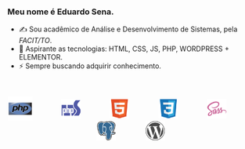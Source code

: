 ### Meu nome é Eduardo Sena.

- ✍️ Sou acadêmico de Análise e Desenvolvimento de Sistemas, pela *FACIT/TO*.
- 🌱 Aspirante as tecnologias: HTML, CSS, JS, PHP, WORDPRESS + ELEMENTOR.  
- ⚡ Sempre buscando adquirir conhecimento.

</br>
<div align="center" style="display: inline_block"><br>
  <img align="center" alt="PHP" height="50" width="50" src="https://raw.githubusercontent.com/devicons/devicon/master/icons/php/php-original.svg">
    &nbsp;&nbsp;&nbsp;&nbsp;&nbsp;&nbsp;&nbsp;&nbsp;&nbsp;&nbsp;&nbsp;&nbsp;&nbsp;
    <img align="center" alt="PHPStorm" height="40" width="40" src="https://raw.githubusercontent.com/devicons/devicon/master/icons/phpstorm/phpstorm-plain.svg">
    &nbsp;&nbsp;&nbsp;&nbsp;&nbsp;&nbsp;&nbsp;&nbsp;&nbsp;&nbsp;&nbsp;&nbsp;&nbsp;
  <img align="center" alt="HTML" height="40" width="40" src="https://raw.githubusercontent.com/devicons/devicon/master/icons/html5/html5-original.svg">
    &nbsp;&nbsp;&nbsp;&nbsp;&nbsp;&nbsp;&nbsp;&nbsp;&nbsp;&nbsp;&nbsp;&nbsp;&nbsp;
  <img align="center" alt="CSS" height="40" width="40" src="https://raw.githubusercontent.com/devicons/devicon/master/icons/css3/css3-original.svg">
  &nbsp;&nbsp;&nbsp;&nbsp;&nbsp;&nbsp;&nbsp;&nbsp;&nbsp;&nbsp;&nbsp;&nbsp;&nbsp;
  <img align="center" alt="SASS" height="40" width="40" src="https://raw.githubusercontent.com/devicons/devicon/master/icons/sass/sass-original.svg">
  &nbsp;&nbsp;&nbsp;&nbsp;&nbsp;&nbsp;&nbsp;&nbsp;&nbsp;&nbsp;&nbsp;&nbsp;&nbsp;
  <img align="center" alt="PostgreSQL" height="40" width="40" src="https://raw.githubusercontent.com/devicons/devicon/master/icons/postgresql/postgresql-original.svg">
  &nbsp;&nbsp;&nbsp;&nbsp;&nbsp;&nbsp;&nbsp;&nbsp;&nbsp;&nbsp;&nbsp;&nbsp;&nbsp;
  <img align="center" alt="WordPress" height="40" width="40" src="https://raw.githubusercontent.com/devicons/devicon/master/icons/wordpress/wordpress-plain.svg">
</div>
  <br> <br>
<div align="center">
  <a href="https://github.com/eduardodasilva74">
  <!--<img height="135em" src="https://github-readme-stats.vercel.app/api?username=eduardodasilva74&show_icons=true&theme=dark&include_all_commits=true&count_private=true"/>-->
  <!--<img height="135em" src="https://github-readme-stats.vercel.app/api/top-langs/?username=eduardodasilva74&layout=compact&langs_count=7&theme=dark"/>-->
</div>
